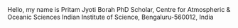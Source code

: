 </h1>Hello, my name is Pritam Jyoti Borah </h1>
PhD Scholar,
Centre for Atmospheric & Oceanic Sciences
Indian Institute of Science,
Bengaluru-560012, India


